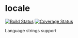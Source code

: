 # locale

[![Build Status](https://travis-ci.org/mbits-os/locale.svg?branch=master)](https://travis-ci.org/mbits-os/locale)
[![Coverage Status](https://coveralls.io/repos/github/mbits-os/locale/badge.svg)](https://coveralls.io/github/mbits-os/locale)

Language strings support
